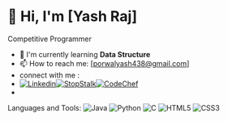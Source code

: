 # 👋 Hi, I'm [Yash Raj]

Competitive Programmer
- 🌱 I'm currently learning **Data Structure**
- 📫 How to reach me: [porwalyash438@gmail.com]
- connect with me :
- [![Linkedin](https://img.shields.io/badge/LinkedIn-blue?style=flat&logo=linkedin)](https://www.linkedin.com/in/yash-raj-22713925a/?originalSubdomain=in)[![StopStalk](https://img.shields.io/badge/StopStalk-red?style=flat&logo=stopstalk&logoColor=white)](https://www.stopstalk.com/user/profile/Yashraj_420)[![CodeChef](https://img.shields.io/badge/CodeChef-5B4638?style=flat&logo=codechef&logoColor=white)](https://www.codechef.com/users/porwalyash438)
- 
 Languages and Tools:
![Java](https://img.shields.io/badge/Java-ED8B00?style=for-the-badge&logo=java&logoColor=white)
![Python](https://img.shields.io/badge/Python-3776AB?style=for-the-badge&logo=python&logoColor=white)
![C](https://img.shields.io/badge/C-00599C?style=for-the-badge&logo=c&logoColor=white)
![HTML5](https://img.shields.io/badge/HTML5-E34F26?style=for-the-badge&logo=html5&logoColor=white)
![CSS3](https://img.shields.io/badge/CSS3-1572B6?style=for-the-badge&logo=css3&logoColor=white)








